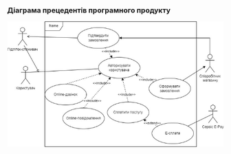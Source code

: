 ### Діаграма прецедентів програмного продукту
![](https://github.com/oleksandrblazhko/ai201-kebap/blob/ai201-kebap_with_laboratory_work_2/1-SoftwareRequirements/1.3-SoftwareUserRequirements/1.3.3-UseCaseDiagram/%D0%A2%D0%A1%D0%9F%D0%9F%20%D0%BB%D1%802%20Use%20Case_v2.jpg)
